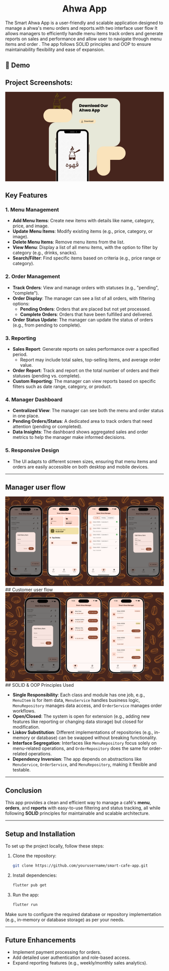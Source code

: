 <h1 align="center" id="title">Ahwa App</h1>

<p id="description">The Smart Ahwa App is a user-friendly and scalable application designed to manage a ahwa's menu orders and reports.with two interface user flow It allows managers to efficiently handle menu items track orders and generate reports on sales and performance and allow user to navigate through menu items and order . The app follows SOLID principles and OOP to ensure maintainability flexibility and ease of expansion.</p>

<h2>🚀 Demo</h2>

<h2>Project Screenshots:</h2>

<img src="https://github.com/mernaatef28/Ahwa_Manager/blob/main/assets/Green%20and%20Pale%20Yellow%20Simple%20Food%20Apps%20Instagram%20Post/1.png?raw=true" alt="project-screenshot"  >

## Key Features

### 1. Menu Management
- **Add Menu Items**: Create new items with details like name, category, price, and image.
- **Update Menu Items**: Modify existing items (e.g., price, category, or image).
- **Delete Menu Items**: Remove menu items from the list.
- **View Menu**: Display a list of all menu items, with the option to filter by category (e.g., drinks, snacks).
- **Search/Filter**: Find specific items based on criteria (e.g., price range or category).

### 2. Order Management
- **Track Orders**: View and manage orders with statuses (e.g., "pending", "complete").
- **Order Display**: The manager can see a list of all orders, with filtering options:
  - **Pending Orders**: Orders that are placed but not yet processed.
  - **Complete Orders**: Orders that have been fulfilled and delivered.
- **Order Status Update**: The manager can update the status of orders (e.g., from pending to complete).

### 3. Reporting
- **Sales Report**: Generate reports on sales performance over a specified period.
  - Report may include total sales, top-selling items, and average order value.
- **Order Report**: Track and report on the total number of orders and their statuses (pending vs. complete).
- **Custom Reporting**: The manager can view reports based on specific filters such as date range, category, or product.

### 4. Manager Dashboard
- **Centralized View**: The manager can see both the menu and order status in one place.
- **Pending Orders/Status**: A dedicated area to track orders that need attention (pending or completed).
- **Data Insights**: The dashboard shows aggregated sales and order metrics to help the manager make informed decisions.

### 5. Responsive Design
- The UI adapts to different screen sizes, ensuring that menu items and orders are easily accessible on both desktop and mobile devices.

---
## Manager user flow 
<img src="https://github.com/mernaatef28/Ahwa_Manager/blob/main/assets/Green%20and%20Pale%20Yellow%20Simple%20Food%20Apps%20Instagram%20Post/2.png?raw=true" alt="project-screenshot"  >
## Customer user flow 
<img src="https://github.com/mernaatef28/Ahwa_Manager/blob/main/assets/Green%20and%20Pale%20Yellow%20Simple%20Food%20Apps%20Instagram%20Post/3.png?raw=true" alt="project-screenshot"  >
## SOLID & OOP Principles Used

- **Single Responsibility**: Each class and module has one job, e.g., `MenuItem` is for item data, `MenuService` handles business logic, `MenuRepository` manages data access, and `OrderService` manages order workflows.
- **Open/Closed**: The system is open for extension (e.g., adding new features like reporting or changing data storage) but closed for modification.
- **Liskov Substitution**: Different implementations of repositories (e.g., in-memory or database) can be swapped without breaking functionality.
- **Interface Segregation**: Interfaces like `MenuRepository` focus solely on menu-related operations, and `OrderRepository` does the same for order-related operations.
- **Dependency Inversion**: The app depends on abstractions like `MenuService`, `OrderService`, and `MenuRepository`, making it flexible and testable.

---

## Conclusion
This app provides a clean and efficient way to manage a café's **menu**, **orders**, and **reports** with easy-to-use filtering and status tracking, all while following **SOLID** principles for maintainable and scalable architecture.

---

## Setup and Installation

To set up the project locally, follow these steps:

1. Clone the repository:
    ```bash
    git clone https://github.com/yourusername/smart-cafe-app.git
    ```

2. Install dependencies:
    ```bash
    flutter pub get
    ```

3. Run the app:
    ```bash
    flutter run
    ```

Make sure to configure the required database or repository implementation (e.g., in-memory or database storage) as per your needs.

---

## Future Enhancements
- Implement payment processing for orders.
- Add detailed user authentication and role-based access.
- Expand reporting features (e.g., weekly/monthly sales analytics).
